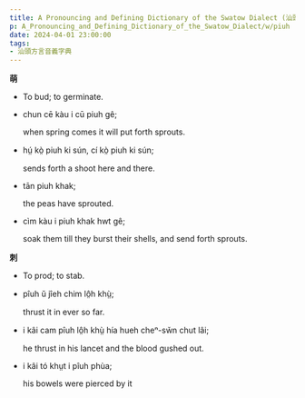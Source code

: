 ```yaml
---
title: A Pronouncing and Defining Dictionary of the Swatow Dialect (汕頭方言音義字典) / piuh
p: A_Pronouncing_and_Defining_Dictionary_of_the_Swatow_Dialect/w/piuh
date: 2024-04-01 23:00:00
tags: 
- 汕頭方言音義字典
---
```



**萌**
- To bud; to germinate.

- chun cē kàu i cū piuh gê;

  when spring comes it will put forth sprouts.

- hṳ́ kò̤ piuh ki sún, cí kò̤ piuh ki sún;

  sends forth a shoot here and there.

- tān piuh khak;

  the peas have sprouted.

- cìm kàu i piuh khak hwt gê;

  soak them till they burst their shells, and send forth sprouts.

**刺**
- To prod; to stab.

- pîuh ŭ jîeh chim lô̤h khṳ̀;

  thrust it in ever so far.

- i kâi cam pîuh lô̤h khṳ̀ hía hueh cheⁿ-sw̆n chut lâi;

  he thrust in his lancet and the blood gushed out.

- i kâi tó khṳt i pîuh phùa;

  his bowels were pierced by it